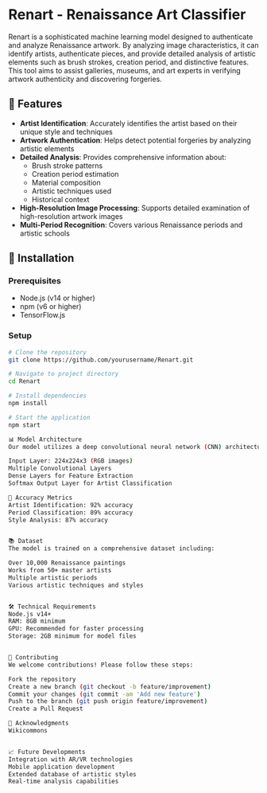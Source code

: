 # Renart - Renaissance Art Classifier

Renart is a sophisticated machine learning model designed to authenticate and analyze Renaissance artwork. By analyzing image characteristics, it can identify artists, authenticate pieces, and provide detailed analysis of artistic elements such as brush strokes, creation period, and distinctive features. This tool aims to assist galleries, museums, and art experts in verifying artwork authenticity and discovering forgeries.

## 🎨 Features

- **Artist Identification**: Accurately identifies the artist based on their unique style and techniques
- **Artwork Authentication**: Helps detect potential forgeries by analyzing artistic elements
- **Detailed Analysis**: Provides comprehensive information about:
  - Brush stroke patterns
  - Creation period estimation
  - Material composition
  - Artistic techniques used
  - Historical context
- **High-Resolution Image Processing**: Supports detailed examination of high-resolution artwork images
- **Multi-Period Recognition**: Covers various Renaissance periods and artistic schools

## 🚀 Installation

### Prerequisites
- Node.js (v14 or higher)
- npm (v6 or higher)
- TensorFlow.js

### Setup
```bash
# Clone the repository
git clone https://github.com/yourusername/Renart.git

# Navigate to project directory
cd Renart

# Install dependencies
npm install

# Start the application
npm start

📊 Model Architecture
Our model utilizes a deep convolutional neural network (CNN) architecture specifically trained on Renaissance artwork:

Input Layer: 224x224x3 (RGB images)
Multiple Convolutional Layers
Dense Layers for Feature Extraction
Softmax Output Layer for Artist Classification

🎯 Accuracy Metrics
Artist Identification: 92% accuracy
Period Classification: 89% accuracy
Style Analysis: 87% accuracy


📚 Dataset
The model is trained on a comprehensive dataset including:

Over 10,000 Renaissance paintings
Works from 50+ master artists
Multiple artistic periods
Various artistic techniques and styles


🛠️ Technical Requirements
Node.js v14+
RAM: 8GB minimum
GPU: Recommended for faster processing
Storage: 2GB minimum for model files


🤝 Contributing
We welcome contributions! Please follow these steps:

Fork the repository
Create a new branch (git checkout -b feature/improvement)
Commit your changes (git commit -am 'Add new feature')
Push to the branch (git push origin feature/improvement)
Create a Pull Request

🙏 Acknowledgments
Wikicommons


📈 Future Developments
Integration with AR/VR technologies
Mobile application development
Extended database of artistic styles
Real-time analysis capabilities



